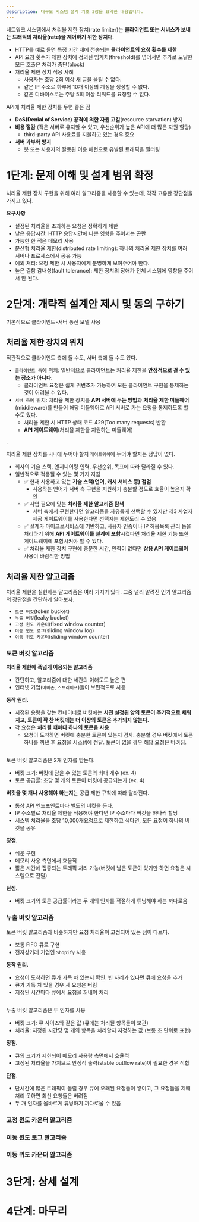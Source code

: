 ```yaml
---
description: 대규모 시스템 설계 기초 3장을 요약한 내용입니다.
---
```


네트워크 시스템에서 처리율 제한 장치(rate limiter)는 **클라이언트 또는 서비스가 보내는 트래픽의 처리율(rate)을 제어하기 위한 장치**다.
- HTTP를 예로 들면 특정 기간 내에 전송되는 **클라이언트의 요청 횟수를 제한**
- API 요청 횟수가 제한 장치에 정의된 임계치(threshold)를 넘어서면 추가로 도달한 모든 호출은 처리가 중단(block)
- 처리율 제한 장치 적용 사례
  - 사용자는 초당 2회 이상 새 글을 올릴 수 없다.
  - 같은 IP 주소로 하루에 10개 이상의 계정을 생성할 수 없다.
  - 같은 디바이스로는 주당 5회 이상 리워드를 요청할 수 없다.

API에 처리율 제한 장치를 두면 좋은 점
- **DoS(Denial of Service) 공격에 의한 자원 고갈**(resource starvation) 방지
- **비용 절감** (적은 서버로 유지할 수 있고, 우선순위가 높은 API에 더 많은 자원 할당)
  - third-party API 사용료를 지불하고 있는 경우 중요
- **서버 과부화 방지**
  - 봇 또는 사용자의 잘못된 이용 패턴으로 유발된 트래픽을 필터링

# 1단계: 문제 이해 및 설계 범위 확정

처리율 제한 장치 구현을 위해 여러 알고리즘을 사용할 수 있는데, 각각 고유한 장단점을 가지고 있다.

**요구사항**
- 설정된 처리율을 초과하는 요청은 정확하게 제한
- 낮은 응답시간: HTTP 응답시간에 나쁜 영향을 주어서는 곤란
- 가능한 한 적은 메모리 사용
- 분산형 처리율 제한(distributed rate limiting): 하나의 처리율 제한 장치를 여러 서버나 프로세스에서 공유 가능
- 예외 처리: 요청 제한 시 사용자에게 분명하게 보여주어야 한다.
- 높은 결함 감내성(fault tolerance): 제한 장치의 장애가 전체 시스템에 영향을 주어서 안 된다.

# 2단계: 개략적 설계안 제시 및 동의 구하기

기본적으로 클라이언트-서버 통신 모델 사용

## 처리율 제한 장치의 위치

직관적으로 클라이언트 측에 둘 수도, 서버 측에 둘 수도 있다.
- `클라이언트 측`에 위치: 일반적으로 클라이언트는 처리율 제한을 **안정적으로 걸 수 있는 장소가 아니다.**
  - 클라이언트 요청은 쉽게 위변조가 가능하여 모든 클라이언트 구현을 통제하는 것이 어려울 수 있다.
- `서버 측`에 위치: 처리율 제한 장치를 **API 서버에 두는 방법**과 **처리율 제한 미들웨어**(middleware)를 만들어 해당 미들웨어로 API 서버로 가는 요청을 통제하도록 할 수도 있다.
  - 처리율 제한 시 HTTP 상태 코드 429(Too many requests) 반환
  - **API 게이트웨이**(처리율 제한을 지원하는 미들웨어)

.

처리율 제한 장치를 `서버`에 두어야 할지 `게이트웨이`에 두어야 할지는 정답이 없다.
- 회사의 기술 스택, 엔지니어링 인력, 우선순위, 목표에 따라 달라질 수 있다.
- 일반적으로 적용될 수 있는 몇 가지 지침
  - ✅ 현재 사용하고 있는 **기술 스택(언어, 캐시 서비스 등) 점검**
    - 사용하는 언어가 서버 측 구현을 지원하기 충분할 정도로 효율이 높은지 확인
  - ✅ 사업 필요에 맞는 **처리율 제한 알고리즘 탐색**
    - 서버 측에서 구현한다면 알고리즘을 자유롭게 선택할 수 있지만 제3 사업자 제공 게이트웨이를 사용한다면 선택지는 제한도리 수 있음
  - ✅ 설계가 마이크로서비스에 기반하고, 사용자 인증이나 IP 허용목록 관리 등을 처리하기 위해 **API 게이트웨이를 설계에 포함**시켰다면 처리율 제한 기능 또한 게이트웨이에 포함시켜야 할 수 있다.
  - ✅ 처리율 제한 장치 구현에 충분한 시간, 인력이 없다면 **상용 API 게이트웨이** 사용이 바람직한 방법

## 처리율 제한 알고리즘

처리율 제한을 실현하는 알고리즘은 여러 가지가 있다. 그중 널리 알려진 인기 알고리즘의 장단점을 간단하게 알아보자.
- `토큰 버킷`(token bucket)
- `누출 버킷`(leaky bucket)
- `고정 윈도 카운터`(fixed window counter)
- `이동 윈도 로그`(sliding window log)
- `이동 위도 카운터`(sliding window counter)

### 토큰 버킷 알고리즘

**처리율 제한에 폭넓게 이용되는 알고리즘**
- 간단하고, 알고리즘에 대한 세간의 이해도도 높은 편
- 인터넷 기업(`아마존`, `스트라이프`)들이 보편적으로 사용

**동작 원리.**
- 지정된 용량을 갖는 컨테이너로 버킷에는 **사전 설정된 양의 토큰이 주기적으로 채워지고, 토큰이 꽉 찬 버킷에는 더 이상의 토큰은 추가되지 않는다.**
- 각 요청은 **처리될 떄마다 하나의 토큰을 사용**
  - 요청이 도착하면 버킷에 충분한 토큰이 있는지 검사. 충분할 경우 버킷에서 토큰 하나를 꺼낸 후 요청을 시스템에 전달. 토큰이 없을 경우 해당 요청은 버려짐.

<figure><img src="../../.gitbook/assets/system-design-interview/token-bucket.png" alt=""><figcaption></figcaption></figure>

토큰 버킷 알고리즘은 2개 인자를 받는다.
- 버킷 크기: 버킷에 담을 수 있는 토큰의 최대 개수 (ex. 4)
- 토큰 공급률: 초당 몇 개의 토큰이 버킷에 공급되는가 (ex. 4)

**버킷을 몇 개나 사용해야 하는지**는 공급 제한 규칙에 따라 달라진다.
- 통상 API 엔드포인트마다 별도의 버킷을 둔다.
- IP 주소별로 처리율 제한을 적용해야 한다면 IP 주소마다 버킷을 하나씩 할당
- 시스템 처리율을 초당 10,000개요청으로 제한하고 싶다면, 모든 요청이 하나의 버킷을 공유

**장점.**
- 쉬운 구현
- 메모리 사용 측면에서 효율적
- 짧은 시간에 집중되는 트래픽 처리 가능(버킷에 남은 토큰이 있기만 하면 요청은 시스템으로 전달)

**단점.**
- 버킷 크기와 토큰 공급률이라는 두 개의 인자를 적절하게 튜닝해야 하는 까다로움

### 누출 버킷 알고리즘

토큰 버킷 알고리즘과 비슷하지만 요청 처리율이 고정되어 있는 점이 다르다.
- 보통 FIFO 큐로 구현
- 전자상거래 기업인 `Shopify` 사용

**동작 원리.**
- 요청이 도착하면 큐가 가득 차 있는지 확인. 빈 자리가 있다면 큐에 요청을 추가
- 큐가 가득 차 있을 경우 새 요청은 버림
- 지정된 시간마다 큐에서 요청을 꺼내어 처리

<figure><img src="../../.gitbook/assets/system-design-interview/leaky-bucket.png" alt=""><figcaption></figcaption></figure>

누출 버킷 알고리즘은 두 인자를 사용
- 버킷 크기: 큐 사이즈와 같은 값 (큐에는 처리될 항목들이 보관)
- 처리율: 지정된 시간당 몇 개의 항목을 처리할지 지정하는 값 (보통 초 단위로 표현)

**장점.**
- 큐의 크기가 제한되어 메모리 사용량 측면에서 효율적
- 고정된 처리율을 가지므로 안정적 출력(stable outflow rate)이 필요한 경우 적합

**단점.**
- 단시간에 많은 트래픽이 몰릴 경우 큐에 오래된 요청들이 쌓이고, 그 요청들을 제때 처리 못하면 최신 요청들은 버려짐
- 두 개 인자를 올바르게 튜닝하기 까다로울 수 있음













### 고정 윈도 카운터 알고리즘

### 이동 윈도 로그 알고리즘

### 이동 위도 카운터 알고리즘


# 3단계: 상세 설계

# 4단계: 마무리